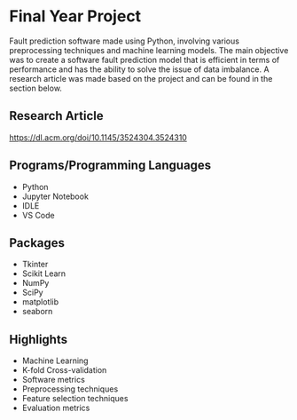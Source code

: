 # Final Year Project
Fault prediction software made using Python, involving various preprocessing techniques and machine learning models. The main objective was to create a software fault prediction model that is efficient in terms of performance and has the ability to solve the issue of data imbalance. A research article was made based on the project and can be found in the section below.

## Research Article
https://dl.acm.org/doi/10.1145/3524304.3524310

## Programs/Programming Languages
- Python
- Jupyter Notebook
- IDLE
- VS Code

## Packages
- Tkinter
- Scikit Learn
- NumPy
- SciPy
- matplotlib
- seaborn

## Highlights
- Machine Learning
- K-fold Cross-validation
- Software metrics
- Preprocessing techniques
- Feature selection techniques
- Evaluation metrics
